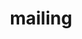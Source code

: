 ---
title: mailing
redirect_from: /mail
redirect_to: https://wordpress.us9.list-manage.com/subscribe?u=f921145fe669f08c3392649e5&id=c6d0adccd5
---